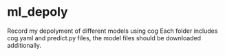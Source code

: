 # ml_depoly
Record my depolyment of different models using cog
Each folder includes cog.yaml and predict.py files, the model files should be downloaded additionally.
